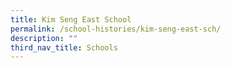 ```yaml
---
title: Kim Seng East School
permalink: /school-histories/kim-seng-east-sch/
description: ""
third_nav_title: Schools
---
```


